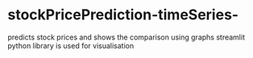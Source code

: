 # stockPricePrediction-timeSeries-
predicts stock prices and shows the comparison using graphs
streamlit python library is used for visualisation
